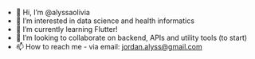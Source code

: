 - 👋 Hi, I’m @alyssaolivia
- 👀 I’m interested in data science and health informatics
- 🌱 I’m currently learning Flutter!
- 💞️ I’m looking to collaborate on backend, APIs and utility tools (to start)
- 📫 How to reach me - via email: jordan.alyss@gmail.com

